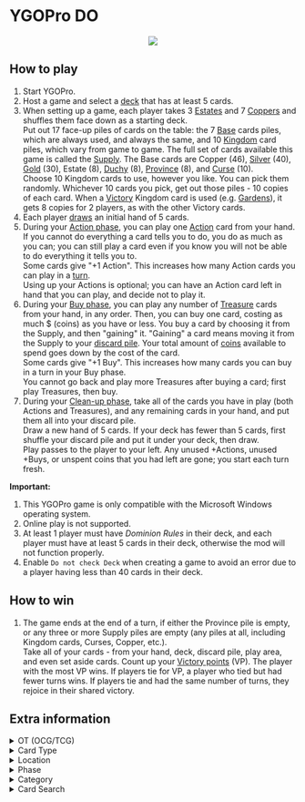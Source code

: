 # YGOPro DO

<p align="center">
	<img src="https://user-images.githubusercontent.com/18324297/87833012-8d00c700-c887-11ea-89e7-5d575adc2a2d.png">
</p>

## How to play
1. Start YGOPro.
2. Host a game and select a [deck](http://wiki.dominionstrategy.com/index.php/Deck) that has at least 5 cards.
3. When setting up a game, each player takes 3 [Estates](http://wiki.dominionstrategy.com/index.php/Estate) and 7 [Coppers](http://wiki.dominionstrategy.com/index.php/Copper) and shuffles them face down as a starting deck.<br>
Put out 17 face-up piles of cards on the table: the 7 [Base](http://wiki.dominionstrategy.com/index.php/Basic_cards) cards piles, which are always used, and always the same, and 10 [Kingdom](http://wiki.dominionstrategy.com/index.php/Kingdom) card piles, which vary from game to game. The full set of cards available this game is called the [Supply](http://wiki.dominionstrategy.com/index.php/Supply). The Base cards are Copper (46), [Silver](http://wiki.dominionstrategy.com/index.php/Silver) (40), [Gold](http://wiki.dominionstrategy.com/index.php/Gold) (30), Estate (8), [Duchy](http://wiki.dominionstrategy.com/index.php/Duchy) (8), [Province](http://wiki.dominionstrategy.com/index.php/Province) (8), and [Curse](http://wiki.dominionstrategy.com/index.php/Curse) (10).<br>
Choose 10 Kingdom cards to use, however you like. You can pick them randomly. Whichever 10 cards you pick, get out those piles - 10 copies of each card. When a [Victory](http://wiki.dominionstrategy.com/index.php/Victory_card) Kingdom card is used (e.g. [Gardens](http://wiki.dominionstrategy.com/index.php/Gardens)), it gets 8 copies for 2 players, as with the other Victory cards.
4. Each player [draws](http://wiki.dominionstrategy.com/index.php/Draw) an initial hand of 5 cards.
5. During your [Action phase](http://wiki.dominionstrategy.com/index.php/Gameplay#Action_phase), you can play one [Action](http://wiki.dominionstrategy.com/index.php/Action#Action_cards) card from your hand. If you cannot do everything a card tells you to do, you do as much as you can; you can still play a card even if you know you will not be able to do everything it tells you to.<br>
Some cards give "+1 Action". This increases how many Action cards you can play in a [turn](http://wiki.dominionstrategy.com/index.php/Turn).<br>
Using up your Actions is optional; you can have an Action card left in hand that you can play, and decide not to play it.
6. During your [Buy phase](http://wiki.dominionstrategy.com/index.php/Gameplay#Buy_phase), you can play any number of [Treasure](http://wiki.dominionstrategy.com/index.php/Treasure) cards from your hand, in any order. Then, you can buy one card, costing as much $ (coins) as you have or less. You buy a card by choosing it from the Supply, and then "gaining" it. "Gaining" a card means moving it from the Supply to your [discard pile](http://wiki.dominionstrategy.com/index.php/Discard). Your total amount of [coins](http://wiki.dominionstrategy.com/index.php/Coin) available to spend goes down by the cost of the card.<br>
Some cards give "+1 Buy". This increases how many cards you can buy in a turn in your Buy phase.<br>
You cannot go back and play more Treasures after buying a card; first play Treasures, then buy.
7. During your [Clean-up phase](http://wiki.dominionstrategy.com/index.php/Gameplay#Clean-up_phase), take all of the cards you have in play (both Actions and Treasures), and any remaining cards in your hand, and put them all into your discard pile.<br>
Draw a new hand of 5 cards. If your deck has fewer than 5 cards, first shuffle your discard pile and put it under your deck, then draw.<br>
Play passes to the player to your left. Any unused +Actions, unused +Buys, or unspent coins that you had left are gone; you start each turn fresh.

**Important:**
1. This YGOPro game is only compatible with the Microsoft Windows operating system.
2. Online play is not supported.
3. At least 1 player must have _Dominion Rules_ in their deck, and each player must have at least 5 cards in their deck, otherwise the mod will not function properly.
4. Enable `Do not check Deck` when creating a game to avoid an error due to a player having less than 40 cards in their deck.

## How to win
1. The game ends at the end of a turn, if either the Province pile is empty, or any three or more Supply piles are empty (any piles at all, including Kingdom cards, Curses, Copper, etc.).<br>
Take all of your cards - from your hand, deck, discard pile, play area, and even set aside cards. Count up your [Victory points](http://wiki.dominionstrategy.com/index.php/Victory_point) (VP). The player with the most VP wins. If players tie for VP, a player who tied but had fewer turns wins. If players tie and had the same number of turns, they rejoice in their shared victory.

## Extra information
<details>
<summary>OT (OCG/TCG)</summary>

- `0x1	OCG` = OCG only card
- `0x2	TCG` = TCG only card
- `0x3	OCG+TCG` = OCG + TCG card
- `0x4	Anime/Custom` = Unofficial card
</details>
<details>
<summary>Card Type</summary>

- `0x3	Monster+Spell` = Action
- `0x5	Monster+Trap` = Treasure
- `0x21	Monster+Effect` = Victory
- `0x81	Monster+Ritual` = Curse
- `0x100	Trap Monster` = [Attack](http://wiki.dominionstrategy.com/index.php/Attack)
- `0x200	Spirit` = [Reaction](http://wiki.dominionstrategy.com/index.php/Reaction)
	- `Level` = Cost
</details>
<details>
<summary>Location</summary>

- `0x4	Monster Zone` = P1 Sequence 0~4: Top half Kingdom cards (Supply) + P2 Sequence 0~2: Victory cards (Base) + Sequence 5~6: [Events](http://wiki.dominionstrategy.com/index.php/Event)
- `0x8	Spell & Trap Zone` = P1 Sequence 0~4: Bottom half Kingdom cards (Supply) + P2 Sequence 0~2: Treasure cards (Base) + P2 Sequence 3: Curse cards (Base)
- `0x10	Graveyard` = Discard pile
- `0x20	Banished` = [Trash](http://wiki.dominionstrategy.com/index.php/Trash)
- `0x40	Extra Deck` = ～Reserved～
</details>
<details>
<summary>Phase</summary>

1. `EVENT_PREDRAW` = ～Reserved～
2. `PHASE_DRAW` = Action phase (A)
3. `PHASE_STANDBY` = Buy phase (B)
4. `PHASE_MAIN1` = Clean-up phase (C)
5. `PHASE_BATTLE` = ～Reserved～
6. `PHASE_MAIN2` = ～Reserved～
7. `PHASE_END` = ～Reserved～
</details>
<details>
<summary>Category</summary>

- `0x1	Destroy Spell/Trap` = ～Reserved～
- `0x2	Destroy Monster` = ～Reserved～
- `0x4	Banish Card` = Trash
- `0x8	Send to Graveyard` = ～Reserved～
- `0x10	Return to Hand` = Add to Hand
- `0x20	Return to Deck` = Add to Deck
- `0x40	Destroy Hand` = Discard Hand
- `0x80	Destroy Deck` = Discard Deck
- `0x100	Increase Draw` = Draw Draw
- `0x200	Search Deck` = ～Reserved～
- `0x400	GY to Hand/Field` = ～Reserved～
- `0x800	Change Battle Position` = ～Reserved～
- `0x1000	Get Control` = Gain Card
- `0x2000	Increase/Decrease ATK/DEF` = ～Reserved～
- `0x4000	Piercing` = ～Reserved～
- `0x8000	Attack Multiple Times` = +Action
- `0x10000	Limit Attack` = ～Reserved～
- `0x20000	Direct Attack` = ～Reserved～
- `0x40000	Special Summon` = ～Reserved～
- `0x80000	Token` = ～Reserved～
- `0x100000	Type-related` = ～Reserved～
- `0x200000	Attribute-related` = ～Reserved～
- `0x400000	Reduce LP` = -VP
- `0x800000	Increase LP` = +VP
- `0x1000000	Cannot Be Destroyed` = ～Reserved～
- `0x2000000	Cannot Be Targeted` = ～Reserved～
- `0x4000000	Counter` = +Buy
- `0x8000000	Gamble` = +Coin
- `0x10000000	Fusion` = ～Reserved～
- `0x20000000	Synchro` = ～Reserved～
- `0x40000000	Xyz` = ～Reserved～
- `0x80000000	Negate Effect` = ～Reserved～
</details>
<details>
<summary>Card Search</summary>

You can search for the following specific card information in YGOPro. (Note: Select `All` in the `Type` tab to be able to filter Victory, Curse, and Reaction cards.)
- Card Type: Use the `Type` tab
- Cost: Use the `Cost` tab
- You can also search for cards whose abilities have been modified for YGOPro by typing `YGOPro`.
</details>
